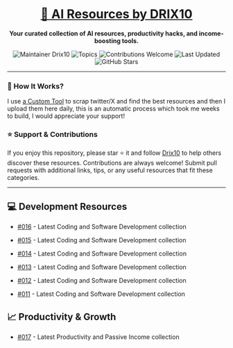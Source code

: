 <div align="center">
  <h1><a href="https://x.com/DRIX_10_" target="_blank">🚀 AI Resources by DRIX10</a></h1>
  <p><strong>Your curated collection of AI resources, productivity hacks, and income-boosting tools.</strong></p>
</div>

<div align="center">
  <img src="https://img.shields.io/badge/Maintainer-Drix10-blue" alt="Maintainer Drix10" />
  <img src="https://img.shields.io/badge/Topics-Productivity%2C%20AI%2C%20Tips%20and%20Tricks-red" alt="Topics" />
  <img src="https://img.shields.io/badge/Contributions-Welcome-brightgreen" alt="Contributions Welcome" />
  <img src="https://img.shields.io/github/last-commit/Drix10/ai-resources?style=flat-square&color=5D6D7E" alt="Last Updated" />
  <img src="https://img.shields.io/github/stars/Drix10/ai-resources?style=social" alt="GitHub Stars" />
</div>

---

### 🧵 How It Works?

I use [a Custom Tool](https://github.com/Drix10/Twitter-Gemini-GitHub-MVP) to scrap twitter/X and find the best resources and then I upload them here daily, this is an automatic process which took me weeks to build, I would appreciate your support!

### ⭐️ Support & Contributions

If you enjoy this repository, please star ⭐️ it and follow [Drix10](https://github.com/Drix10) to help others discover these resources. Contributions are always welcome! Submit pull requests with additional links, tips, or any useful resources that fit these categories.

---


## 💻 Development Resources
- [#016](https://github.com/Drix10/ai-resources/blob/main/Coding%20and%20Software%20Development/resources-016.md) - Latest Coding and Software Development collection

- [#015](https://github.com/Drix10/ai-resources/blob/main/Coding%20and%20Software%20Development/resources-015.md) - Latest Coding and Software Development collection

- [#014](https://github.com/Drix10/ai-resources/blob/main/Coding%20and%20Software%20Development/resources-014.md) - Latest Coding and Software Development collection

- [#013](https://github.com/Drix10/ai-resources/blob/main/Coding%20and%20Software%20Development/resources-013.md) - Latest Coding and Software Development collection

- [#012](https://github.com/Drix10/ai-resources/blob/main/Coding%20and%20Software%20Development/resources-012.md) - Latest Coding and Software Development collection

- [#011](https://github.com/Drix10/ai-resources/blob/main/Coding%20and%20Software%20Development/resources-011.md) - Latest Coding and Software Development collection

## 📈 Productivity & Growth
- [#017](https://github.com/Drix10/ai-resources/blob/main/Productivity%20and%20Passive%20Income/resources-017.md) - Latest Productivity and Passive Income collection